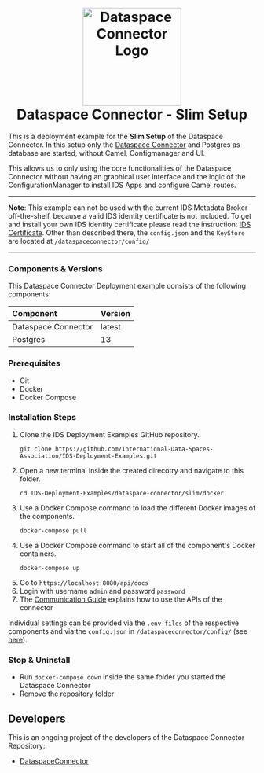 <h1 align="center">
  <br>
  <a href="https://dataspace-connector.de/dsc_logo.svg"><img src="https://dataspace-connector.de/dsc_logo.svg" alt="Dataspace Connector Logo" width="200"></a>
  <br>
      Dataspace Connector - Slim Setup
  <br>
</h1>

This is a deployment example for the **Slim Setup** of the Dataspace Connector.
In this setup only the [Dataspace Connector](https://github.com/International-Data-Spaces-Association/DataspaceConnector) and Postgres as database are started, without Camel, Configmanager and UI.

This allows us to only using the core functionalities of the Dataspace Connector without having an graphical user interface and the logic of the ConfigurationManager to install IDS Apps and configure Camel routes.

---

**Note**: 
This example can not be used with the current IDS Metadata Broker off-the-shelf, because a valid IDS identity certificate is not included. 
To get and install your own IDS identity certificate please read the instruction: [IDS Certificate](https://international-data-spaces-association.github.io/DataspaceConnector/Deployment/Configuration#step-2-ids-certificate).
Other than described there, the ```config.json``` and the ```KeyStore``` are located at  ```/dataspaceconnector/config/```

---

### Components & Versions
This Dataspace Connector Deployment example consists of the following components:

| Component | Version |
|:----------|:--------|
| Dataspace Connector | latest |
| Postgres | 13 |

### Prerequisites
  - Git
  - Docker
  - Docker Compose

### Installation Steps
1. Clone the IDS Deployment Examples GitHub repository.
    ```
    git clone https://github.com/International-Data-Spaces-Association/IDS-Deployment-Examples.git
    ```
2. Open a new terminal inside the created direcotry and navigate to this folder.
    ```
    cd IDS-Deployment-Examples/dataspace-connector/slim/docker
    ``` 
3. Use a Docker Compose command to load the different Docker images of the components.
    ```
    docker-compose pull
    ```  
4. Use a Docker Compose command to start all of the component's Docker containers.  
    ```
    docker-compose up
    ``` 
5. Go to `https://localhost:8080/api/docs`
6. Login with username `admin` and password `password`
7. The [Communication Guide](https://international-data-spaces-association.github.io/DataspaceConnector/CommunicationGuide) explains how to use the APIs of the connector

Individual settings can be provided via the `.env-files` of the respective components and via the `config.json` in `/dataspaceconnector/config/` (see [here](https://international-data-spaces-association.github.io/DataspaceConnector/Deployment/Configuration)).

### Stop & Uninstall
  - Run `docker-compose down` inside the same folder you started the Dataspace Connector
  - Remove the repository folder
  
## Developers

This is an ongoing project of the developers of the Dataspace Connector Repository:
* [DataspaceConnector](https://github.com/International-Data-Spaces-Association/DataspaceConnector)